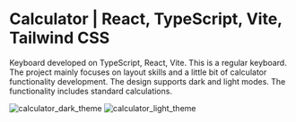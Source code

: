 # Calculator | React, TypeScript, Vite, Tailwind CSS
Keyboard developed on TypeScript, React, Vite. This is a regular keyboard. The project mainly focuses on layout skills and a little bit of calculator functionality development. The design supports dark and light modes. The functionality includes standard calculations.

![calculator_dark_theme](https://github.com/user-attachments/assets/0d72e45f-c2c8-4dde-9f4f-60f9574c50ff)
![calculator_light_theme](https://github.com/user-attachments/assets/79df170e-cce5-4e71-87b2-15934acd6d6e)

